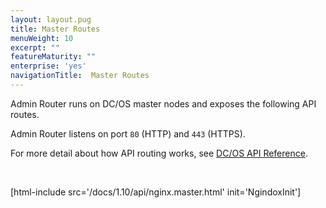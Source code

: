 ```yaml
---
layout: layout.pug
title: Master Routes
menuWeight: 10
excerpt: ""
featureMaturity: ""
enterprise: 'yes'
navigationTitle:  Master Routes
---
```


Admin Router runs on DC/OS master nodes and exposes the following API routes.

Admin Router listens on port `80` (HTTP) and `443` (HTTPS).

For more detail about how API routing works, see [DC/OS API Reference](/docs/1.10/api/).

<br/>

[html-include src='/docs/1.10/api/nginx.master.html' init='NgindoxInit']